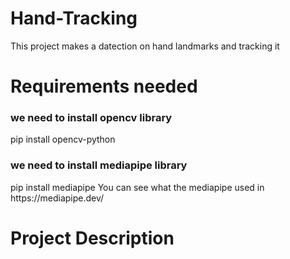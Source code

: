 <h1>Hand-Tracking</h1>
This project makes a datection on hand landmarks and tracking it
<h1>Requirements needed </h1>
<h3>we need to install opencv library </h3>
pip install opencv-python
<h3>we need to install mediapipe library </h3>
pip install mediapipe
You can see what the mediapipe used in https://mediapipe.dev/ 
<h1>Project Description</h1>


















